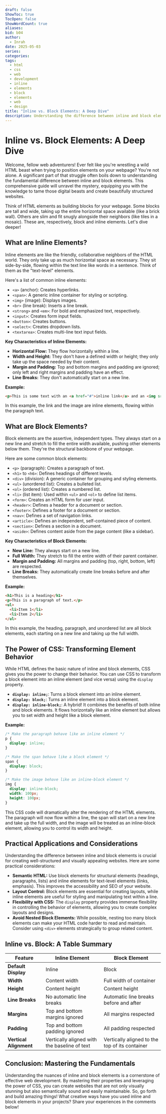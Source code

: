 ```yaml
---
draft: false
ShowToc: true
TocOpen: false
ShowWordCount: true
aliases: 
bid: b04
author:
  - Inrah
date: 2025-05-03
series: 
categories: 
tags:
  - html
  - css
  - web
  - development
  - inline
  - elements
  - block
  - elements
  - web
  - design
title: "Inline vs. Block Elements: A Deep Dive"
description: Understanding the difference between inline and block elements in HTML and CSS is crucial for web development. This comprehensive guide explores their properties, behaviors, and practical applications with examples.
---
```


# Inline vs. Block Elements: A Deep Dive

Welcome, fellow web adventurers! Ever felt like you're wrestling a wild HTML beast when trying to position elements on your webpage?  You're not alone.  A significant part of that struggle often boils down to understanding the fundamental difference between inline and block elements.  This comprehensive guide will unravel the mystery, equipping you with the knowledge to tame those digital beasts and create beautifully structured websites.

Think of HTML elements as building blocks for your webpage.  Some blocks are tall and wide, taking up the entire horizontal space available (like a brick wall). Others are slim and fit snugly alongside their neighbors (like tiles in a mosaic).  These are, respectively, block and inline elements. Let's dive deeper!

## What are Inline Elements?

Inline elements are like the friendly, collaborative neighbors of the HTML world. They only take up as much horizontal space as necessary.  They sit side-by-side, flowing within the text line like words in a sentence.  Think of them as the "text-level" elements.

Here's a list of common inline elements:

* `<a>` (anchor): Creates hyperlinks.
* `<span>`: A generic inline container for styling or scripting.
* `<img>` (image): Displays images.
* `<br>` (line break): Inserts a line break.
* `<strong>` and `<em>`:  For bold and emphasized text, respectively.
* `<input>`: Creates form input fields.
* `<button>`: Creates buttons.
* `<select>`: Creates dropdown lists.
* `<textarea>`: Creates multi-line text input fields.


**Key Characteristics of Inline Elements:**

* **Horizontal Flow:** They flow horizontally within a line.
* **Width and Height:** They don't have a defined width or height; they only take up the space needed by their content.
* **Margin and Padding:**  Top and bottom margins and padding are ignored; only left and right margins and padding have an effect.
* **Line Breaks:** They don't automatically start on a new line.


**Example:**

```html
<p>This is some text with an <a href="#">inline link</a> and an <img src="image.jpg" alt="Image" width="50"> image.</p>
```

In this example, the link and the image are inline elements, flowing within the paragraph text.


<!-- -->


## What are Block Elements?

Block elements are the assertive, independent types. They always start on a new line and stretch to fill the entire width available, pushing other elements below them.  They're the structural backbone of your webpage.

Here are some common block elements:

* `<p>` (paragraph): Creates a paragraph of text.
* `<h1>` to `<h6>`: Defines headings of different levels.
* `<div>` (division): A generic container for grouping and styling elements.
* `<ul>` (unordered list): Creates a bulleted list.
* `<ol>` (ordered list): Creates a numbered list.
* `<li>` (list item):  Used within `<ul>` and `<ol>` to define list items.
* `<form>`: Creates an HTML form for user input.
* `<header>`: Defines a header for a document or section.
* `<footer>`: Defines a footer for a document or section.
* `<nav>`: Defines a set of navigation links.
* `<article>`: Defines an independent, self-contained piece of content.
* `<section>`: Defines a section in a document.
* `<aside>`: Defines content aside from the page content (like a sidebar).


**Key Characteristics of Block Elements:**

* **New Line:** They always start on a new line.
* **Full Width:** They stretch to fill the entire width of their parent container.
* **Margin and Padding:** All margins and padding (top, right, bottom, left) are respected.
* **Line Breaks:** They automatically create line breaks before and after themselves.


**Example:**

```html
<h1>This is a heading</h1>
<p>This is a paragraph of text.</p>
<ul>
  <li>Item 1</li>
  <li>Item 2</li>
</ul>
```

In this example, the heading, paragraph, and unordered list are all block elements, each starting on a new line and taking up the full width.


<!-- -->


## The Power of CSS: Transforming Element Behavior

While HTML defines the basic nature of inline and block elements, CSS gives you the power to change their behavior.  You can use CSS to transform a block element into an inline element (and vice versa) using the `display` property.

* **`display: inline;`**:  Turns a block element into an inline element.
* **`display: block;`**: Turns an inline element into a block element.
* **`display: inline-block;`**: A hybrid!  It combines the benefits of both inline and block elements.  It flows horizontally like an inline element but allows you to set width and height like a block element.


**Example:**

```css
/* Make the paragraph behave like an inline element */
p {
  display: inline;
}

/* Make the span behave like a block element */
span {
  display: block;
}

/* Make the image behave like an inline-block element */
img {
  display: inline-block;
  width: 100px;
  height: 100px;
}
```

This CSS code will dramatically alter the rendering of the HTML elements.  The paragraph will now flow within a line, the span will start on a new line and take up the full width, and the image will be treated as an inline-block element, allowing you to control its width and height.


## Practical Applications and Considerations

Understanding the difference between inline and block elements is crucial for creating well-structured and visually appealing websites.  Here are some practical considerations:

* **Semantic HTML:**  Use block elements for structural elements (headings, paragraphs, lists) and inline elements for text-level elements (links, emphasis).  This improves the accessibility and SEO of your website.
* **Layout Control:** Block elements are essential for creating layouts, while inline elements are useful for styling and manipulating text within a line.
* **Flexibility with CSS:**  The `display` property provides immense flexibility in controlling the behavior of elements, allowing you to create complex layouts and designs.
* **Avoid Nested Block Elements:** While possible, nesting too many block elements can make your HTML code harder to read and maintain.  Consider using `<div>` elements strategically to group related content.


##  Inline vs. Block: A Table Summary

| Feature          | Inline Element                               | Block Element                                  |
|-----------------|-----------------------------------------------|-------------------------------------------------|
| **Default Display** | Inline                                        | Block                                          |
| **Width**         | Content width                                 | Full width of container                        |
| **Height**        | Content height                                | Content height                                 |
| **Line Breaks**   | No automatic line breaks                     | Automatic line breaks before and after         |
| **Margins**       | Top and bottom margins ignored                 | All margins respected                           |
| **Padding**       | Top and bottom padding ignored                 | All padding respected                           |
| **Vertical Alignment** | Vertically aligned with the baseline of text | Vertically aligned to the top of its container |


## Conclusion: Mastering the Fundamentals

Understanding the nuances of inline and block elements is a cornerstone of effective web development.  By mastering their properties and leveraging the power of CSS, you can create websites that are not only visually stunning but also semantically sound and easily maintainable.  So, go forth and build amazing things!  What creative ways have you used inline and block elements in your projects?  Share your experiences in the comments below!


<!-- 
<!-- Blog Title  -->
<!--  Inline vs. Block Elements: A Deep Dive  -->

<!--  Blog Description  -->
<!--  Understanding the difference between inline and block elements in HTML and CSS is crucial for web development. This comprehensive guide explores their properties, behaviors, and practical applications with examples.  -->

<!--  Blog Tags  -->
<!--  ["html", "css", "web development", "inline elements", "block elements", "web design"]  -->

<!-- -->
 
